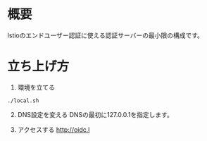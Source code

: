 # 概要
Istioのエンドユーザー認証に使える認証サーバーの最小限の構成です。

# 立ち上げ方

1. 環境を立てる
```
./local.sh
```

2. DNS設定を変える
DNSの最初に127.0.0.1を指定します。

3. アクセスする
http://oidc.l
